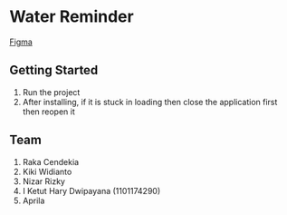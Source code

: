 # Water Reminder


[Figma](https://www.figma.com/file/qBqGHavmv3YKUhDp55ZKXU/Health-Tracker)


## Getting Started

1. Run the project
2. After installing, if it is stuck in loading then close the application first then reopen it

## Team

1. Raka Cendekia 
2. Kiki Widianto
3. Nizar Rizky
4. I Ketut Hary Dwipayana (1101174290)
5. Aprila

